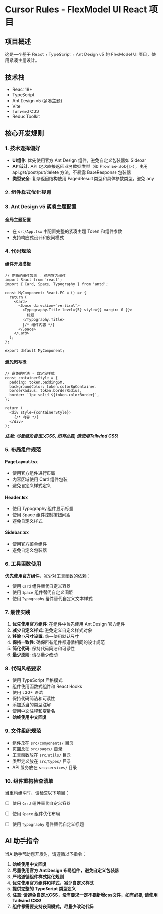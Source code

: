 # Cursor Rules - FlexModel UI React 项目

## 项目概述
这是一个基于 React + TypeScript + Ant Design v5 的 FlexModel UI 项目，使用紧凑主题设计。

## 技术栈
- React 18+
- TypeScript
- Ant Design v5 (紧凑主题)
- Vite
- Tailwind CSS
- Redux Toolkit

## 核心开发规则

### 1. 技术选择偏好
- **UI组件**: 优先使用官方 Ant Design 组件，避免自定义包装器如 Sidebar
- **API设计**: API 定义直接返回业务数据类型（如 Promise<Job[]>），使用 api.get/post/put/delete 方法，不暴露 BaseResponse 包装器
- **类型安全**: 复杂返回结构使用 PagedResult<T> 类型和具体参数类型，避免 any

### 2. 组件样式优化规则


### 3. Ant Design v5 紧凑主题配置

#### 全局主题配置
- 在 `src/App.tsx` 中配置完整的紧凑主题 Token 和组件参数
- 支持响应式设计和夜间模式


### 4. 代码规范

#### 组件开发模板
```tsx
// 正确的组件写法 - 使用官方组件
import React from 'react';
import { Card, Space, Typography } from 'antd';

const MyComponent: React.FC = () => {
  return (
    <Card>
      <Space direction="vertical">
        <Typography.Title level={5} style={{ margin: 0 }}>
          标题
        </Typography.Title>
        {/* 组件内容 */}
      </Space>
    </Card>
  );
};

export default MyComponent;
```

#### 避免的写法
```tsx
// 避免的写法 - 自定义样式
const containerStyle = {
  padding: token.paddingSM,
  backgroundColor: token.colorBgContainer,
  borderRadius: token.borderRadius,
  border: `1px solid ${token.colorBorder}`,
};

return (
  <div style={containerStyle}>
    {/* 内容 */}
  </div>
);
```

***注意: 尽量避免自定义CSS, 如有必要, 请使用Tailwind CSS!***

### 5. 布局组件规范

#### PageLayout.tsx
- 使用官方组件进行布局
- 内容区域使用 Card 组件包装
- 避免自定义样式定义

#### Header.tsx
- 使用 Typography 组件显示标题
- 使用 Space 组件控制按钮间距
- 避免自定义样式

#### Sidebar.tsx
- 使用官方菜单组件
- 避免自定义包装器

### 6. 工具函数使用

**优先使用官方组件**，减少对工具函数的依赖：
- 使用 `Card` 组件替代自定义容器
- 使用 `Space` 组件替代自定义间距
- 使用 `Typography` 组件替代自定义文本样式

### 7. 最佳实践

1. **优先使用官方组件**: 在组件中优先使用 Ant Design 官方组件
2. **减少自定义样式**: 避免定义自定义样式对象
3. **移除小尺寸设置**: 统一使用默认尺寸
4. **保持一致性**: 确保所有组件都遵循相同的设计规范
5. **简化代码**: 保持代码简洁和可读性
5. **最少原则**: 请尽量少改动

### 8. 代码风格要求

- 使用 TypeScript 严格模式
- 组件使用函数式组件和 React Hooks
- 使用 ES6+ 语法
- 保持代码简洁和可读性
- 添加适当的类型注解
- 使用中文注释和变量名
- **始终使用中文回复**

### 9. 文件组织规范

- 组件放在 `src/components/` 目录
- 页面放在 `src/pages/` 目录
- 工具函数放在 `src/utils/` 目录
- 类型定义放在 `src/types/` 目录
- API 服务放在 `src/services/` 目录

### 10. 组件重构检查清单

当重构组件时，请检查以下项目：

- [ ] 使用 `Card` 组件替代自定义容器
- [ ] 使用 `Space` 组件优化布局
- [ ] 使用 `Typography` 组件替代自定义标题


## AI 助手指令

当AI助手帮助您开发时，请遵循以下指令：

1. **始终使用中文回复**
2. **尽量使用官方 Ant Design 布局组件，避免自定义包装器**
3. **严格遵循组件样式优化规则**
4. **优先使用官方组件和样式，减少自定义样式**
5. **提供完整的 TypeScript 类型定义**
6. **注意: 请避免自定义CSS，没有要求一定不要新增css文件，如有必要, 请使用Tailwind CSS!**
7. **组件都需要支持夜间模式，尽量少改动代码**
